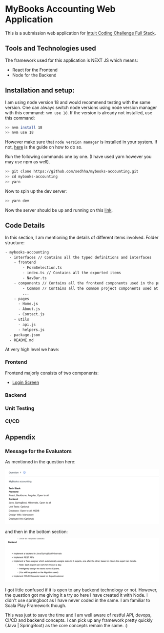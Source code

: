 # MyBooks Accounting Web Application

This is a submission web application for [Intuit Coding Challenge Full Stack](https://assessment.hackerearth.com/challenges/new/hiring/intuit-fullstack-software-engineer-hiring-challenge/).

## Tools and Technologies used

The framework used for this application is NEXT JS which means:

- React for the Frontend
- Node for the Backend


## Installation and setup:

I am using node version 18 and would recommend testing with the same version. One can always switch node versions using node version manager with this command: `nvm use 18`. If the version is already not installed, use this command:

```bash
>> nvm install 18
>> nvm use 18
```

However make sure that `node version manager` is installed in your system. If not, [here](https://www.freecodecamp.org/news/node-version-manager-nvm-install-guide/) is the guide on how to do so.

Run the following commands one by one. (I have used yarn however you may use npm as well).

```bash
>> git clone https://github.com/sedhha/mybooks-accounting.git
>> cd mybooks-accounting
>> yarn
```

Now to spin up the dev server:

```bash
>> yarn dev
```
Now the server should be up and running on this [link](http://localhost:3000).

## Code Details

In this section, I am mentioning the details of different items involved. 
Folder structure:

```bash
- mybooks-accounting
  - interfaces // Contains all the typed definitions and interfaces
    - frontend
        - FormSelection.ts
        - index.ts // Contains all the exported items
        - NavBar.ts
    - components // Contains all the frontend components used in the project
        - Common // Contains all the common project components used at multiple places
        ...
    - pages
      - Home.js
      - About.js
      - Contact.js
    - utils
      - api.js
      - helpers.js
  - package.json
  - README.md

```


At very high level we have:

### Frontend

Frontend majorly consists of two components:

- [Login Screen](components/Login)


### Backend

### Unit Testing

### CI/CD



## Appendix


### Message for the Evaluators

As mentioned in the question here:

![Description of Question](docs/images/2023-03-05-09-38-45.png)

and then in the bottom section:

![Backend Requirements of the Question](docs/images/2023-03-05-09-40-00.png)

I got little confused if it is open to any backend technology or not. However, the question got me giving it a try so here I have created it with Node. I didn't use springboot as I have never coded in the same. I am familiar to Scala Play Framework though.

This was just to save the time and I am well aware of restful API, devops, CI/CD and backend concepts. I can pick up any framework pretty quickly (Java | SpringBoot) as the core concepts remain the same. :)

